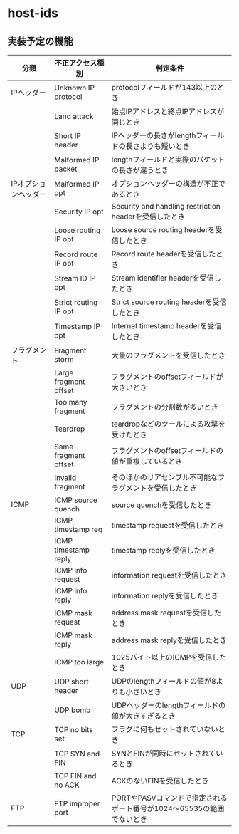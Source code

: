 # host-ids

## 実装予定の機能

| 分類          | 不正アクセス種別              | 判定条件                                            |
|-------------|-----------------------|-------------------------------------------------|
| IPヘッダー      | Unknown IP protocol   | protocolフィールドが143以上のとき                          |
|             | Land attack           | 始点IPアドレスと終点IPアドレスが同じとき                          |
|             | Short IP header       | IPヘッダーの長さがlengthフィールドの長さよりも短いとき                 |
|             | Malformed IP packet   | lengthフィールドと実際のパケットの長さが違うとき                     |
| IPオプションヘッダー | Malformed IP opt      | オプションヘッダーの構造が不正であるとき                            |
|             | Security IP opt       | Security and handling restriction headerを受信したとき |
|             | Loose routing IP opt  | Loose source routing headerを受信したとき              |
|             | Record route IP opt   | Record route headerを受信したとき                      |
|             | Stream ID IP opt      | Stream identifier headerを受信したとき                 |
|             | Strict routing IP opt | Strict source routing headerを受信したとき             |
|             | Timestamp IP opt      | Internet timestamp headerを受信したとき                |
| フラグメント      | Fragment storm        | 大量のフラグメントを受信したとき                                |
|             | Large fragment offset | フラグメントのoffsetフィールドが大きいとき                        |
|             | Too many fragment     | フラグメントの分割数が多いとき                                 |
|             | Teardrop              | teardropなどのツールによる攻撃を受けたとき                       |
|             | Same fragment offset  | フラグメントのoffsetフィールドの値が重複しているとき                   |
|             | Invalid fragment      | そのほかのリアセンブル不可能なフラグメントを受信したとき                    |
| ICMP        | ICMP source quench    | source quenchを受信したとき                            |
|             | ICMP timestamp req    | timestamp requestを受信したとき                        |
|             | ICMP timestamp reply  | timestamp replyを受信したとき                          |
|             | ICMP info request     | information requestを受信したとき                      |
|             | ICMP info reply       | information replyを受信したとき                        |
|             | ICMP mask request     | address mask requestを受信したとき                     |
|             | ICMP mask reply       | address mask replyを受信したとき                       |
|             | ICMP too large        | 1025バイト以上のICMPを受信したとき                           |
| UDP         | UDP short header      | UDPのlengthフィールドの値が8よりも小さいとき                     |
|             | UDP bomb              | UDPヘッダーのlengthフィールドの値が大きすぎるとき                   |
| TCP         | TCP no bits set       | フラグに何もセットされていないとき                               |
|             | TCP SYN and FIN       | SYNとFINが同時にセットされているとき                           |
|             | TCP FIN and no ACK    | ACKのないFINを受信したとき                                |
| FTP         | FTP improper port     | PORTやPASVコマンドで指定されるポート番号が1024〜65535の範囲でないとき     |

